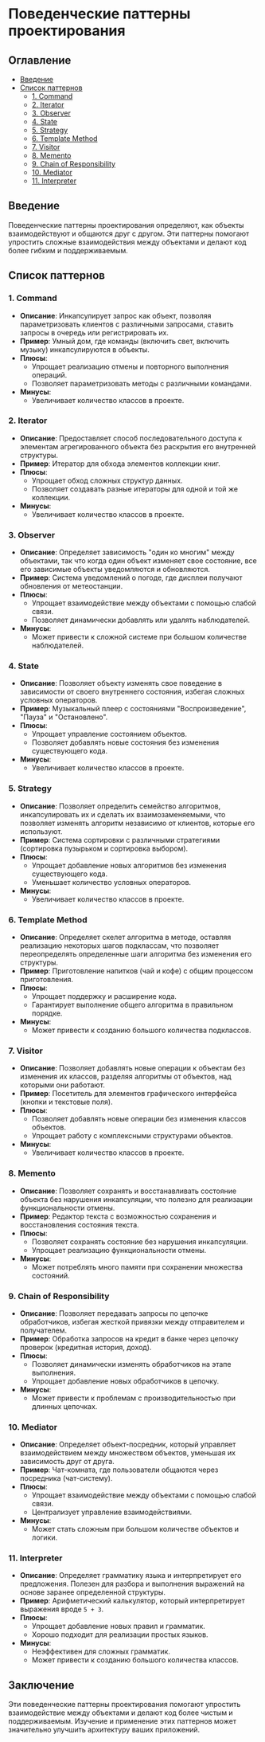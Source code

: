 # Поведенческие паттерны проектирования

## Оглавление
- [Введение](#введение)
- [Список паттернов](#список-паттернов)
  - [1. Command](#1-command)
  - [2. Iterator](#2-iterator)
  - [3. Observer](#3-observer)
  - [4. State](#4-state)
  - [5. Strategy](#5-strategy)
  - [6. Template Method](#6-template-method)
  - [7. Visitor](#7-visitor)
  - [8. Memento](#8-memento)
  - [9. Chain of Responsibility](#9-chain-of-responsibility)
  - [10. Mediator](#10-mediator)
  - [11. Interpreter](#11-interpreter)

## Введение
Поведенческие паттерны проектирования определяют, как объекты взаимодействуют и общаются друг с другом. Эти паттерны помогают упростить сложные взаимодействия между объектами и делают код более гибким и поддерживаемым.

## Список паттернов

### 1. Command
- **Описание**: Инкапсулирует запрос как объект, позволяя параметризовать клиентов с различными запросами, ставить запросы в очередь или регистрировать их.
- **Пример**: Умный дом, где команды (включить свет, включить музыку) инкапсулируются в объекты.
- **Плюсы**:
  - Упрощает реализацию отмены и повторного выполнения операций.
  - Позволяет параметризовать методы с различными командами.
- **Минусы**:
  - Увеличивает количество классов в проекте.

### 2. Iterator
- **Описание**: Предоставляет способ последовательного доступа к элементам агрегированного объекта без раскрытия его внутренней структуры.
- **Пример**: Итератор для обхода элементов коллекции книг.
- **Плюсы**:
  - Упрощает обход сложных структур данных.
  - Позволяет создавать разные итераторы для одной и той же коллекции.
- **Минусы**:
  - Увеличивает количество классов в проекте.

### 3. Observer
- **Описание**: Определяет зависимость "один ко многим" между объектами, так что когда один объект изменяет свое состояние, все его зависимые объекты уведомляются и обновляются.
- **Пример**: Система уведомлений о погоде, где дисплеи получают обновления от метеостанции.
- **Плюсы**:
  - Упрощает взаимодействие между объектами с помощью слабой связи.
  - Позволяет динамически добавлять или удалять наблюдателей.
- **Минусы**:
  - Может привести к сложной системе при большом количестве наблюдателей.

### 4. State
- **Описание**: Позволяет объекту изменять свое поведение в зависимости от своего внутреннего состояния, избегая сложных условных операторов.
- **Пример**: Музыкальный плеер с состояниями "Воспроизведение", "Пауза" и "Остановлено".
- **Плюсы**:
  - Упрощает управление состоянием объектов.
  - Позволяет добавлять новые состояния без изменения существующего кода.
- **Минусы**:
  - Увеличивает количество классов в проекте.

### 5. Strategy
- **Описание**: Позволяет определить семейство алгоритмов, инкапсулировать их и сделать их взаимозаменяемыми, что позволяет изменять алгоритм независимо от клиентов, которые его используют.
- **Пример**: Система сортировки с различными стратегиями (сортировка пузырьком и сортировка выбором).
- **Плюсы**:
  - Упрощает добавление новых алгоритмов без изменения существующего кода.
  - Уменьшает количество условных операторов.
- **Минусы**:
  - Увеличивает количество классов в проекте.

### 6. Template Method
- **Описание**: Определяет скелет алгоритма в методе, оставляя реализацию некоторых шагов подклассам, что позволяет переопределять определенные шаги алгоритма без изменения его структуры.
- **Пример**: Приготовление напитков (чай и кофе) с общим процессом приготовления.
- **Плюсы**:
  - Упрощает поддержку и расширение кода.
  - Гарантирует выполнение общего алгоритма в правильном порядке.
- **Минусы**:
  - Может привести к созданию большого количества подклассов.

### 7. Visitor
- **Описание**: Позволяет добавлять новые операции к объектам без изменения их классов, разделяя алгоритмы от объектов, над которыми они работают.
- **Пример**: Посетитель для элементов графического интерфейса (кнопки и текстовые поля).
- **Плюсы**:
  - Позволяет добавлять новые операции без изменения классов объектов.
  - Упрощает работу с комплексными структурами объектов.
- **Минусы**:
  - Увеличивает количество классов в проекте.

### 8. Memento
- **Описание**: Позволяет сохранять и восстанавливать состояние объекта без нарушения инкапсуляции, что полезно для реализации функциональности отмены.
- **Пример**: Редактор текста с возможностью сохранения и восстановления состояния текста.
- **Плюсы**:
  - Позволяет сохранять состояние без нарушения инкапсуляции.
  - Упрощает реализацию функциональности отмены.
- **Минусы**:
  - Может потреблять много памяти при сохранении множества состояний.

### 9. Chain of Responsibility
- **Описание**: Позволяет передавать запросы по цепочке обработчиков, избегая жесткой привязки между отправителем и получателем.
- **Пример**: Обработка запросов на кредит в банке через цепочку проверок (кредитная история, доход).
- **Плюсы**:
  - Позволяет динамически изменять обработчиков на этапе выполнения.
  - Упрощает добавление новых обработчиков в цепочку.
- **Минусы**:
  - Может привести к проблемам с производительностью при длинных цепочках.

### 10. Mediator
- **Описание**: Определяет объект-посредник, который управляет взаимодействием между множеством объектов, уменьшая их зависимость друг от друга.
- **Пример**: Чат-комната, где пользователи общаются через посредника (чат-систему).
- **Плюсы**:
  - Упрощает взаимодействие между объектами с помощью слабой связи.
  - Централизует управление взаимодействиями.
- **Минусы**:
  - Может стать сложным при большом количестве объектов и логики.

### 11. Interpreter
- **Описание**: Определяет грамматику языка и интерпретирует его предложения. Полезен для разбора и выполнения выражений на основе заранее определенной структуры.
- **Пример**: Арифметический калькулятор, который интерпретирует выражения вроде `5 + 3`.
- **Плюсы**:
  - Упрощает добавление новых правил и грамматик.
  - Хорошо подходит для реализации простых языков.
- **Минусы**:
  - Неэффективен для сложных грамматик.
  - Может привести к созданию большого количества классов.

## Заключение
Эти поведенческие паттерны проектирования помогают упростить взаимодействие между объектами и делают код более чистым и поддерживаемым. Изучение и применение этих паттернов может значительно улучшить архитектуру ваших приложений.

